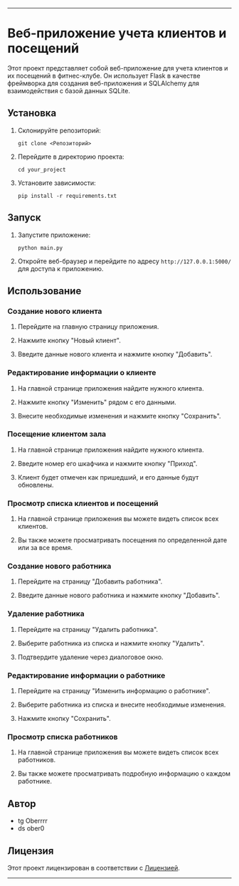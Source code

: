 
---

# Веб-приложение учета клиентов и посещений

Этот проект представляет собой веб-приложение для учета клиентов и их посещений в фитнес-клубе. Он использует Flask в качестве фреймворка для создания веб-приложения и SQLAlchemy для взаимодействия с базой данных SQLite.

## Установка

1. Склонируйте репозиторий:

    ```
    git clone <Репозиторий>
    ```

2. Перейдите в директорию проекта:

    ```
    cd your_project
    ```

3. Установите зависимости:

    ```
    pip install -r requirements.txt
    ```

## Запуск

1. Запустите приложение:

    ```
    python main.py
    ```

2. Откройте веб-браузер и перейдите по адресу `http://127.0.0.1:5000/` для доступа к приложению.

## Использование

### Создание нового клиента

1. Перейдите на главную страницу приложения.

2. Нажмите кнопку "Новый клиент".

3. Введите данные нового клиента и нажмите кнопку "Добавить".

### Редактирование информации о клиенте

1. На главной странице приложения найдите нужного клиента.

2. Нажмите кнопку "Изменить" рядом с его данными.

3. Внесите необходимые изменения и нажмите кнопку "Сохранить".

### Посещение клиентом зала

1. На главной странице приложения найдите нужного клиента.

2. Введите номер его шкафчика и нажмите кнопку "Приход".

3. Клиент будет отмечен как пришедший, и его данные будут обновлены.

### Просмотр списка клиентов и посещений

1. На главной странице приложения вы можете видеть список всех клиентов.

2. Вы также можете просматривать посещения по определенной дате или за все время.

### Создание нового работника

1. Перейдите на страницу "Добавить работника".

2. Введите данные нового работника и нажмите кнопку "Добавить".

### Удаление работника

1. Перейдите на страницу "Удалить работника".

2. Выберите работника из списка и нажмите кнопку "Удалить".

3. Подтвердите удаление через диалоговое окно.

### Редактирование информации о работнике

1. Перейдите на страницу "Изменить информацию о работнике".

2. Выберите работника из списка и внесите необходимые изменения.

3. Нажмите кнопку "Сохранить".

### Просмотр списка работников

1. На главной странице приложения вы можете видеть список всех работников.

2. Вы также можете просматривать подробную информацию о каждом работнике.
   
## Автор

- tg Oberrrr
- ds ober0

## Лицензия

Этот проект лицензирован в соответствии с [Лицензией](LICENSE).

---
